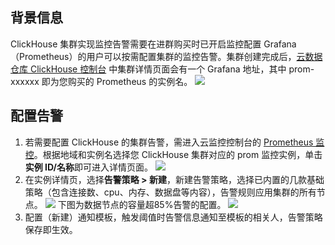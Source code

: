 ## 背景信息
ClickHouse 集群实现监控告警需要在进群购买时已开启监控配置 Grafana（Prometheus）的用户可以按需配置集群的监控告警。集群创建完成后，[云数据仓库 ClickHouse 控制台](https://console.cloud.tencent.com/cdwch) 中集群详情页面会有一个 Grafana 地址，其中 prom-xxxxxx 即为您购买的 Prometheus 的实例名。
![](https://main.qcloudimg.com/raw/50a27fa5bd90cce730d235c0b3f87f1b.png)

## 配置告警
1. 若需要配置 ClickHouse 的集群告警，需进入云监控控制台的 [Prometheus 监控](https://console.cloud.tencent.com/monitor/prometheus)。根据地域和实例名选择您 ClickHouse 集群对应的 prom 监控实例，单击**实例 ID/名称**即可进入详情页面。
![](https://main.qcloudimg.com/raw/506a8f0b8629f64321c918364dd9d163.png)
2. 在实例详情页，选择**告警策略 > 新建**，新建告警策略，选择已内置的几款基础策略（包含连接数、cpu、内存、数据盘等内容），告警规则应用集群的所有节点。
 ![](https://main.qcloudimg.com/raw/ff6f3455368a6c7296513ea9b329f951.png)
下图为数据节点的容量超85%告警的配置。
![](https://main.qcloudimg.com/raw/b4bd4c07484703cd055c6aed099e77d7.png)
3. 配置（新建）通知模板，触发阈值时告警信息通知至模板的相关人，告警策略保存即生效。
 
